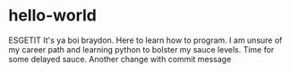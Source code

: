 # hello-world
ESGETIT
It's ya boi braydon. Here to learn how to program.  I am unsure of my career path and learning python to bolster my sauce levels. Time for some delayed sauce.
Another change with commit message
